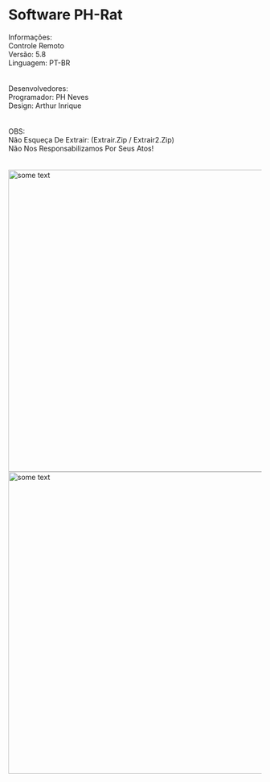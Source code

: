 # Software PH-Rat </br>
Informações: </br>
Controle Remoto </br>
Versão: 5.8 </br>
Linguagem: PT-BR </br>
</br>
</br>
Desenvolvedores: </br>
Programador: PH Neves </br>
Design: Arthur Inrique </br>
</br>
</br>
OBS: </br>
Não Esqueça De Extrair: (Extrair.Zip / Extrair2.Zip) </br>
Não Nos Responsabilizamos Por Seus Atos!</br>
</br>
</br>
<img src="https://i.ibb.co/gdjYNzK/dsds.png" alt="some text" width=900 height=600></br>
<img src="https://i.ibb.co/Pt7kJXk/dddd.png" alt="some text" width=900 height=600>
